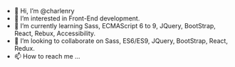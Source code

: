 - 👋 Hi, I’m @charlenry
- 👀 I’m interested in Front-End development.
- 🌱 I’m currently learning Sass, ECMAScript 6 to 9, JQuery, BootStrap, React, Rebux, Accessibility.
- 💞️ I’m looking to collaborate on Sass, ES6/ES9, JQuery, BootStrap, React, Redux.
- 📫 How to reach me ...

<!---
charlenry/charlenry is a ✨ special ✨ repository because its `README.md` (this file) appears on your GitHub profile.
You can click the Preview link to take a look at your changes.
--->
